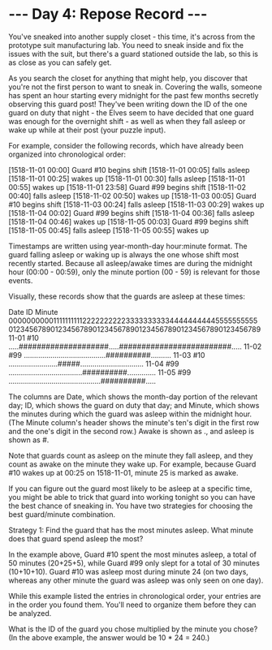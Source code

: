 # --- Day 4: Repose Record ---

   You've sneaked into another supply closet - this time, it's across from
   the prototype suit manufacturing lab. You need to sneak inside and fix the
   issues with the suit, but there's a guard stationed outside the lab, so
   this is as close as you can safely get.

   As you search the closet for anything that might help, you discover that
   you're not the first person to want to sneak in. Covering the walls,
   someone has spent an hour starting every midnight for the past few months
   secretly observing this guard post! They've been writing down the ID of
   the one guard on duty that night - the Elves seem to have decided that one
   guard was enough for the overnight shift - as well as when they fall
   asleep or wake up while at their post (your puzzle input).

   For example, consider the following records, which have already been
   organized into chronological order:

 [1518-11-01 00:00] Guard #10 begins shift
 [1518-11-01 00:05] falls asleep
 [1518-11-01 00:25] wakes up
 [1518-11-01 00:30] falls asleep
 [1518-11-01 00:55] wakes up
 [1518-11-01 23:58] Guard #99 begins shift
 [1518-11-02 00:40] falls asleep
 [1518-11-02 00:50] wakes up
 [1518-11-03 00:05] Guard #10 begins shift
 [1518-11-03 00:24] falls asleep
 [1518-11-03 00:29] wakes up
 [1518-11-04 00:02] Guard #99 begins shift
 [1518-11-04 00:36] falls asleep
 [1518-11-04 00:46] wakes up
 [1518-11-05 00:03] Guard #99 begins shift
 [1518-11-05 00:45] falls asleep
 [1518-11-05 00:55] wakes up

   Timestamps are written using year-month-day hour:minute format. The guard
   falling asleep or waking up is always the one whose shift most recently
   started. Because all asleep/awake times are during the midnight hour
   (00:00 - 00:59), only the minute portion (00 - 59) is relevant for those
   events.

   Visually, these records show that the guards are asleep at these times:

 Date   ID   Minute
             000000000011111111112222222222333333333344444444445555555555
             012345678901234567890123456789012345678901234567890123456789
 11-01  #10  .....####################.....#########################.....
 11-02  #99  ........................................##########..........
 11-03  #10  ........................#####...............................
 11-04  #99  ....................................##########..............
 11-05  #99  .............................................##########.....

   The columns are Date, which shows the month-day portion of the relevant
   day; ID, which shows the guard on duty that day; and Minute, which shows
   the minutes during which the guard was asleep within the midnight hour.
   (The Minute column's header shows the minute's ten's digit in the first
   row and the one's digit in the second row.) Awake is shown as ., and
   asleep is shown as #.

   Note that guards count as asleep on the minute they fall asleep, and they
   count as awake on the minute they wake up. For example, because Guard #10
   wakes up at 00:25 on 1518-11-01, minute 25 is marked as awake.

   If you can figure out the guard most likely to be asleep at a specific
   time, you might be able to trick that guard into working tonight so you
   can have the best chance of sneaking in. You have two strategies for
   choosing the best guard/minute combination.

   Strategy 1: Find the guard that has the most minutes asleep. What minute
   does that guard spend asleep the most?

   In the example above, Guard #10 spent the most minutes asleep, a total of
   50 minutes (20+25+5), while Guard #99 only slept for a total of 30 minutes
   (10+10+10). Guard #10 was asleep most during minute 24 (on two days,
   whereas any other minute the guard was asleep was only seen on one day).

   While this example listed the entries in chronological order, your entries
   are in the order you found them. You'll need to organize them before they
   can be analyzed.

   What is the ID of the guard you chose multiplied by the minute you chose?
   (In the above example, the answer would be 10 * 24 = 240.)

